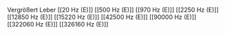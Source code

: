 Vergrößert Leber
[[20 Hz (E)]]
[[500 Hz (E)]]
[[970 Hz (E)]]
[[2250 Hz (E)]]
[[12850 Hz (E)]]
[[15220 Hz (E)]]
[[42500 Hz (E)]]
[[90000 Hz (E)]]
[[322060 Hz (E)]]
[[326160 Hz (E)]]